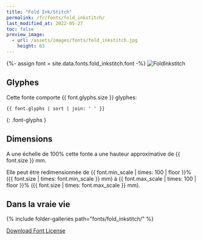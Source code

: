 ```yaml
---
title: "Fold Ink/Stitch"
permalink: /fr/fonts/fold_inkstitch/
last_modified_at: 2022-05-27
toc: false
preview_image:
  - url: /assets/images/fonts/fold_inkstitch.jpg
    height: 63
---
```

{%- assign font = site.data.fonts.fold_inkstitch.font -%}
![FoldInkstitch](/assets/images/fonts/fold_inkstitch.jpg)

## Glyphes

Cette fonte comporte  {{ font.glyphs.size }} glyphes:

```
{{ font.glyphs | sort | join: ' ' }}
```
{: .font-glyphs }


## Dimensions

A une échelle de  100% cette fonte a une hauteur approximative de  {{ font.size }} mm. 

Elle peut être redimensionnée  de {{ font.min_scale | times: 100 | floor }}% ({{ font.size | times: font.min_scale }} mm)
à {{ font.max_scale | times: 100 | floor }}% ({{ font.size | times: font.max_scale }} mm).


## Dans la vraie vie 

{% include folder-galleries path="fonts/fold_inkstitch/" %}

[Download Font License](https://github.com/inkstitch/inkstitch/tree/main/fonts/fold_inkstitch/license)
